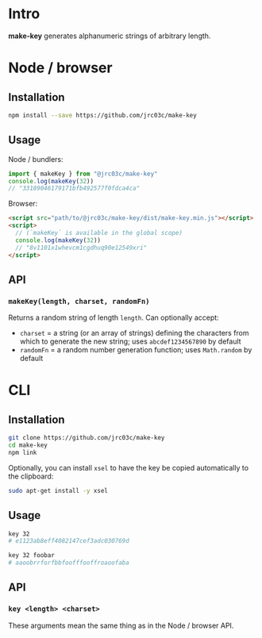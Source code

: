 # Intro

**make-key** generates alphanumeric strings of arbitrary length.

# Node / browser

## Installation

```bash
npm install --save https://github.com/jrc03c/make-key
```

## Usage

Node / bundlers:

```js
import { makeKey } from "@jrc03c/make-key"
console.log(makeKey(32))
// "33189046179171bfb492577f0fdca4ca"
```

Browser:

```html
<script src="path/to/@jrc03c/make-key/dist/make-key.min.js"></script>
<script>
  // (`makeKey` is available in the global scope)
  console.log(makeKey(32))
  // "8v1101x1whevcm1cgdhuq90e12549xri"
</script>
```

## API

### `makeKey(length, charset, randomFn)`

Returns a random string of length `length`. Can optionally accept:

- `charset` = a string (or an array of strings) defining the characters from which to generate the new string; uses `abcdef1234567890` by default
- `randomFn` = a random number generation function; uses `Math.random` by default

# CLI

## Installation

```bash
git clone https://github.com/jrc03c/make-key
cd make-key
npm link
```

Optionally, you can install `xsel` to have the key be copied automatically to the clipboard:

```bash
sudo apt-get install -y xsel
```

## Usage

```bash
key 32
# e1123ab8eff4082147cef3adc030769d

key 32 foobar
# aaoobrrforfbbfoofffooffroaoofaba
```

## API

### `key <length> <charset>`

These arguments mean the same thing as in the Node / browser API.
